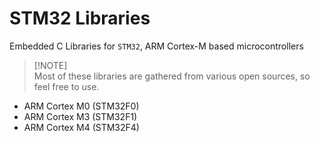 # STM32 Libraries

Embedded C Libraries for `STM32`, ARM Cortex-M based microcontrollers

> [!NOTE]\
> Most of these libraries are gathered from various open sources, so feel free to use.

- ARM Cortex M0 (STM32F0)
- ARM Cortex M3 (STM32F1)
- ARM Cortex M4 (STM32F4)
